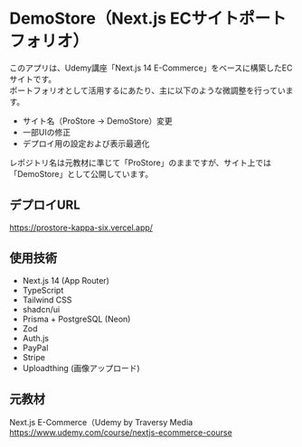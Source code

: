 # DemoStore（Next.js ECサイトポートフォリオ）

このアプリは、Udemy講座「Next.js 14 E-Commerce」をベースに構築したECサイトです。  
ポートフォリオとして活用するにあたり、主に以下のような微調整を行っています。

- サイト名（ProStore → DemoStore）変更
- 一部UIの修正
- デプロイ用の設定および表示最適化
  
レポジトリ名は元教材に準じて「ProStore」のままですが、サイト上では「DemoStore」として公開しています。

## デプロイURL
https://prostore-kappa-six.vercel.app/

## 使用技術
- Next.js 14 (App Router)
- TypeScript
- Tailwind CSS
- shadcn/ui
- Prisma + PostgreSQL (Neon)
- Zod
- Auth.js
- PayPal
- Stripe
- Uploadthing (画像アップロード)

## 元教材
Next.js E-Commerce（Udemy by Traversy Media　https://www.udemy.com/course/nextjs-ecommerce-course
